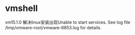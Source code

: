 # vmshell
vm15.1.0  解决linux安装出现Unable to start services.  See log file /tmp/vmware-root/vmware-6853.log for details.
